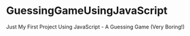 # GuessingGameUsingJavaScript
Just My First Project Using JavaScript - A Guessing Game (Very Boring!)

